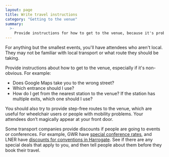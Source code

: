 ```yaml
---
layout: page
title: Write travel instructions
category: "Getting to the venue"
summary:
  >-
    Provide instructions for how to get to the venue, because it's probably less obvious than you think.
---
```


For anything but the smallest events, you'll have attendees who aren't local.
They may not be familiar with local transport or what route they should be taking.

Provide instructions about how to get to the venue, especially if it's non-obvious.
For example:

*   Does Google Maps take you to the wrong street?
*   Which entrance should I use?
*   How do I get from the nearest station to the venue?
    If the station has multiple exits, which one should I use?

You should also try to provide step-free routes to the venue, which are useful for wheelchair users or people with mobility problems.
Your attendees don’t magically appear at your front door.

Some transport companies provide discounts if people are going to events or conferences.
For example, GWR have [special conference rates](https://www.gwr.com/plan-journey/tickets-railcards-and-season-tickets/business-travel/conferences-and-events), and LNER have [discounts for conventions in Harrogate](https://www.lner.co.uk/special-offers/deals/25-off-harrogate-convention-centre/).
See if there are any special deals that apply to you, and then tell people about them before they book their travel.
